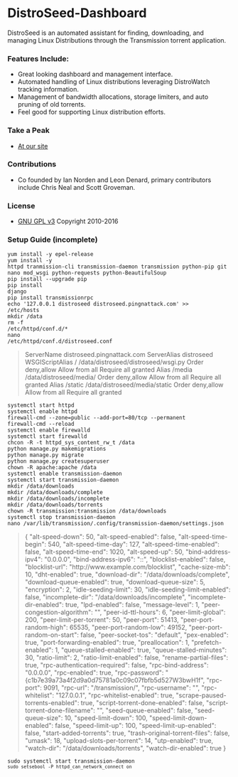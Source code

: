 # DistroSeed-Dashboard
DistroSeed is an automated assistant for finding, downloading, and managing Linux Distributions through the Transmission torrent application.

### Features Include: ###
* Great looking dashboard and management interface.
* Automated handling of Linux distributions leveraging DistroWatch tracking information.
* Management of bandwidth allocations, storage limiters, and auto pruning of old torrents.
* Feel good for supporting Linux distribution efforts.

### Take a Peak ###
* [At our site](https://distroseed.com)

### Contributions ###
* Co founded by Ian Norden and Leon Denard, primary contributors include Chris Neal and Scott Groveman.

### License ###
* [GNU GPL v3](http://www.gnu.org/licenses/gpl.html)
Copyright 2010-2016


### Setup Guide (incomplete) ###
<code>yum install -y epel-release</code><br />
<code>yum install -y httpd tranmission-cli transmission-daemon transmission python-pip git nano mod_wsgi python-requests python-BeautifulSoup</code><br />
<code>pip install --upgrade pip</code><br />
<code>pip install django</code><br />
<code>pip install transmissionrpc</code><br />
<code>echo '127.0.0.1   distroseed distroseed.pingnattack.com' >> /etc/hosts</code><br />
<code>mkdir /data</code><br />
<code>rm -f /etc/httpd/conf.d/*</code><br />
<code>nano /etc/httpd/conf.d/distroseed.conf</code><br />
<blockquote>
<VirtualHost *:80>
        ServerName distroseed.pingnattack.com
        ServerAlias distroseed
        WSGIScriptAlias / /data/distroseed/distroseed/wsgi.py
        <Directory "/data/distroseed/distroseed/">
                Order deny,allow
                Allow from all
                Require all granted
        </Directory>        
        Alias /media /data/distroseed/media/
        <Directory "/data/distroseed/media/">
                Order deny,allow
                Allow from all
                Require all granted
        </Directory>
        Alias /static /data/distroseed/media/static
        <Directory "/data/distroseed/media/static">
                Order deny,allow
                Allow from all
                Require all granted
        </Directory>
</VirtualHost>
</blockquote>
<code>systemctl start httpd</code><br />
<code>systemctl enable httpd</code><br />
<code>firewall-cmd --zone=public --add-port=80/tcp --permanent</code><br />
<code>firewall-cmd --reload</code><br />
<code>systemctl enable firewalld</code><br />
<code>systemctl start firewalld</code><br />
<code>chcon -R -t httpd_sys_content_rw_t /data</code><br />
<code>python manage.py makemigrations</code><br />
<code>python manage.py migrate</code><br />
<code>python manage.py createsuperuser</code><br />
<code>chown -R apache:apache /data</code><br />
<code>systemctl enable transmission-daemon</code><br />
<code>systemctl start transmission-daemon</code><br />
<code>mkdir /data/downloads</code><br />
<code>mkdir /data/downloads/complete</code><br />
<code>mkdir /data/downloads/incomplete</code><br />
<code>mkdir /data/downloads/torrents</code><br />
<code>chown -R transmission:transmission /data/downloads</code><br />
<code>systemctl stop transmission-daemon</code><br />
<code>nano /var/lib/transmission/.config/transmission-daemon/settings.json</code><br />
<blockquote>
{
    "alt-speed-down": 50, 
    "alt-speed-enabled": false, 
    "alt-speed-time-begin": 540, 
    "alt-speed-time-day": 127, 
    "alt-speed-time-enabled": false, 
    "alt-speed-time-end": 1020, 
    "alt-speed-up": 50, 
    "bind-address-ipv4": "0.0.0.0", 
    "bind-address-ipv6": "::", 
    "blocklist-enabled": false, 
    "blocklist-url": "http://www.example.com/blocklist", 
    "cache-size-mb": 10, 
    "dht-enabled": true, 
    "download-dir": "/data/downloads/complete", 
    "download-queue-enabled": true, 
    "download-queue-size": 5, 
    "encryption": 2, 
    "idle-seeding-limit": 30, 
    "idle-seeding-limit-enabled": false, 
    "incomplete-dir": "/data/downloads/incomplete", 
    "incomplete-dir-enabled": true, 
    "lpd-enabled": false, 
    "message-level": 1, 
    "peer-congestion-algorithm": "", 
    "peer-id-ttl-hours": 6, 
    "peer-limit-global": 200, 
    "peer-limit-per-torrent": 50, 
    "peer-port": 51413, 
    "peer-port-random-high": 65535, 
    "peer-port-random-low": 49152, 
    "peer-port-random-on-start": false, 
    "peer-socket-tos": "default", 
    "pex-enabled": true, 
    "port-forwarding-enabled": true, 
    "preallocation": 1, 
    "prefetch-enabled": 1, 
    "queue-stalled-enabled": true, 
    "queue-stalled-minutes": 30, 
    "ratio-limit": 2, 
    "ratio-limit-enabled": false, 
    "rename-partial-files": true, 
    "rpc-authentication-required": false, 
    "rpc-bind-address": "0.0.0.0", 
    "rpc-enabled": true, 
    "rpc-password": "{c1b7e39a73a4f2d9a0d75781a0c09c07fbfb5d527W3bwH1f", 
    "rpc-port": 9091, 
    "rpc-url": "/transmission/", 
    "rpc-username": "", 
    "rpc-whitelist": "127.0.0.1", 
    "rpc-whitelist-enabled": true, 
    "scrape-paused-torrents-enabled": true, 
    "script-torrent-done-enabled": false, 
    "script-torrent-done-filename": "", 
    "seed-queue-enabled": false, 
    "seed-queue-size": 10, 
    "speed-limit-down": 100, 
    "speed-limit-down-enabled": false, 
    "speed-limit-up": 100, 
    "speed-limit-up-enabled": false, 
    "start-added-torrents": true, 
    "trash-original-torrent-files": false, 
    "umask": 18, 
    "upload-slots-per-torrent": 14, 
    "utp-enabled": true, 
    "watch-dir": "/data/downloads/torrents", 
    "watch-dir-enabled": true
}
</blockquote> 
<code>sudo systemctl start transmission-daemon
<code>sudo setsebool -P httpd_can_network_connect on
